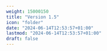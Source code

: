 ```yaml
---
weight: 15000150
title: "Version 1.5"
icon: "folder"
date: "2024-06-14T12:53:57+01:00"
lastmod: "2024-06-14T12:53:57+01:00"
draft: false
---
```

